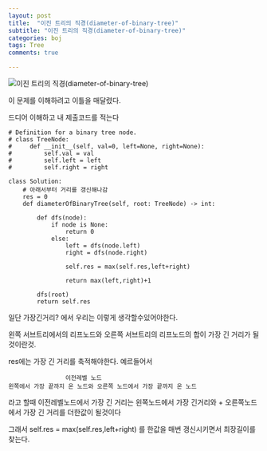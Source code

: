 ```yaml
---
layout: post
title:  "이진 트리의 직경(diameter-of-binary-tree)"
subtitle: "이진 트리의 직경(diameter-of-binary-tree)"
categories: boj
tags: Tree
comments: true

---
```

![이진 트리의 직경(diameter-of-binary-tree)](https://leetcode.com/problems/diameter-of-binary-tree/)

이 문제를 이해하려고 이틀을 매달렸다.

드디어 이해하고 내 제출코드를 적는다

```
# Definition for a binary tree node.
# class TreeNode:
#     def __init__(self, val=0, left=None, right=None):
#         self.val = val
#         self.left = left
#         self.right = right

class Solution:
    # 아래서부터 거리를 갱신해나감
    res = 0
    def diameterOfBinaryTree(self, root: TreeNode) -> int:    
        
        def dfs(node):
            if node is None:
                return 0
            else:    
                left = dfs(node.left)
                right = dfs(node.right)
                
                self.res = max(self.res,left+right)
                
                return max(left,right)+1
        
        dfs(root)
        return self.res
```

일단 가장긴거리? 에서 우리는 이렇게 생각할수있어야한다.

왼쪽 서브트리에서의 리프노드와 오른쪽 서브트리의 리프노드의 합이 가장 긴 거리가 될것이란것.

res에는 가장 긴 거리를 축적해야한다. 예르들어서
```
                이전레벨 노드
왼쪽에서 가장 끝까지 온 노드와 오른쪽 노드에서 가장 끝까지 온 노드
```
라고 할때 이전레벨노드에서 가장 긴 거리는 왼쪽노드에서 가장 긴거리와 + 오른쪽노드에서 가장 긴 거리를 더한값이 될것이다

그래서 self.res = max(self.res,left+right) 를 한값을 매번 갱신시키면서 최장길이를 찾는다.

